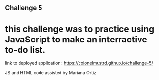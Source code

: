 ## Challenge 5

# this challenge was to practice using JavaScript to make an interractive to-do list.

link to deployed application : https://coionelmustrd.github.io/challenge-5/

JS and HTML code assisted by Mariana Ortiz
